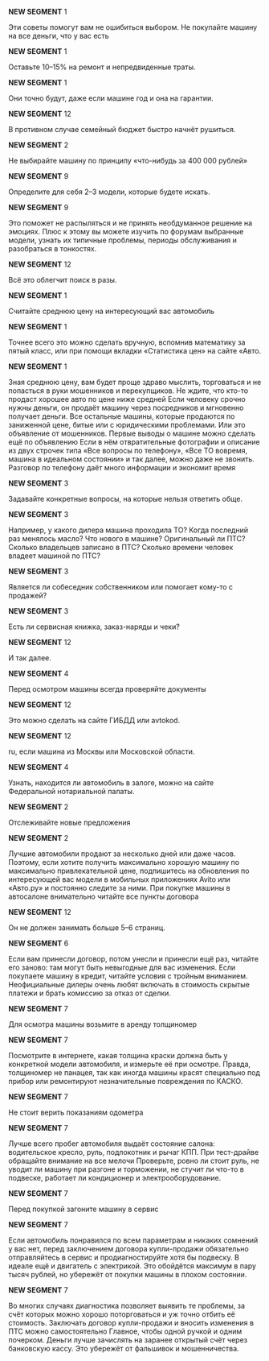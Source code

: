 **NEW SEGMENT** 1

 Эти советы помогут вам не ошибиться выбором. Не покупайте машину на все деньги, что у вас есть


**NEW SEGMENT** 1

Оставьте 10–15% на ремонт и непредвиденные траты.

**NEW SEGMENT** 1

 Они точно будут, даже если машине год и она на гарантии.

**NEW SEGMENT** 12

 В противном случае семейный бюджет быстро начнёт рушиться.

**NEW SEGMENT** 2

 Не выбирайте машину по принципу «что-нибудь за 400 000 рублей»


**NEW SEGMENT** 9

Определите для себя 2–3 модели, которые будете искать.

**NEW SEGMENT** 9

 Это поможет не распыляться и не принять необдуманное решение на эмоциях. Плюс к этому вы можете изучить по форумам выбранные модели, узнать их типичные проблемы, периоды обслуживания и разобраться в тонкостях.

**NEW SEGMENT** 12

 Всё это облегчит поиск в разы.

**NEW SEGMENT** 1

 Считайте среднюю цену на интересующий вас автомобиль


**NEW SEGMENT** 1

Точнее всего это можно сделать вручную, вспомнив математику за пятый класс, или при помощи вкладки «Статистика цен» на сайте «Авто.

**NEW SEGMENT** 1

 Зная среднюю цену, вам будет проще здраво мыслить, торговаться и не попасться в руки мошенников и перекупщиков. Не ждите, что кто-то продаст хорошее авто по цене ниже средней
Если человеку срочно нужны деньги, он продаёт машину через посредников и мгновенно получает деньги. Все остальные машины, которые продаются по заниженной цене, битые или с юридическими проблемами. Или это объявление от мошенников. Первые выводы о машине можно сделать ещё по объявлению
Если в нём отвратительные фотографии и описание из двух строчек типа «Все вопросы по телефону», «Все ТО вовремя, машина в идеальном состоянии» и так далее, можно даже не звонить. Разговор по телефону даёт много информации и экономит время


**NEW SEGMENT** 3

Задавайте конкретные вопросы, на которые нельзя ответить обще.

**NEW SEGMENT** 3

 Например, у какого дилера машина проходила ТО? Когда последний раз менялось масло? Что нового в машине? Оригинальный ли ПТС? Сколько владельцев записано в ПТС? Сколько времени человек владеет машиной по ПТС?

**NEW SEGMENT** 3

 Является ли собеседник собственником или помогает кому-то с продажей?

**NEW SEGMENT** 3

 Есть ли сервисная книжка, заказ-наряды и чеки?

**NEW SEGMENT** 12

 И так далее.

**NEW SEGMENT** 4

 Перед осмотром машины всегда проверяйте документы


**NEW SEGMENT** 12

Это можно сделать на сайте ГИБДД или avtokod.

**NEW SEGMENT** 12

ru, если машина из Москвы или Московской области.

**NEW SEGMENT** 4

 Узнать, находится ли автомобиль в залоге, можно на сайте Федеральной нотариальной палаты.

**NEW SEGMENT** 2

 Отслеживайте новые предложения


**NEW SEGMENT** 2

Лучшие автомобили продают за несколько дней или даже часов. Поэтому, если хотите получить максимально хорошую машину по максимально привлекательной цене, подпишитесь на обновления по интересующей вас модели в мобильных приложениях Avito или «Авто.ру» и постоянно следите за ними. При покупке машины в автосалоне внимательно читайте все пункты договора


**NEW SEGMENT** 12

Он не должен занимать больше 5–6 страниц.

**NEW SEGMENT** 6

 Если вам принесли договор, потом унесли и принесли ещё раз, читайте его заново: там могут быть невыгодные для вас изменения. Если покупаете машину в кредит, читайте условия с тройным вниманием. Неофициальные дилеры очень любят включать в стоимость скрытые платежи и брать комиссию за отказ от сделки.

**NEW SEGMENT** 7

 Для осмотра машины возьмите в аренду толщиномер


**NEW SEGMENT** 7

Посмотрите в интернете, какая толщина краски должна быть у конкретной модели автомобиля, и измерьте её при осмотре. Правда, толщиномер не панацея, так как иногда машины красят специально под прибор или ремонтируют незначительные повреждения по КАСКО.

**NEW SEGMENT** 7

 Не стоит верить показаниям одометра


**NEW SEGMENT** 7

Лучше всего пробег автомобиля выдаёт состояние салона: водительское кресло, руль, подлокотник и рычаг КПП. При тест-драйве обращайте внимание на все мелочи
Проверьте, ровно ли стоит руль, не уводит ли машину при разгоне и торможении, не стучит ли что-то в подвеске, работает ли кондиционер и электрооборудование.

**NEW SEGMENT** 7

 Перед покупкой загоните машину в сервис


**NEW SEGMENT** 7

Если автомобиль понравился по всем параметрам и никаких сомнений у вас нет, перед заключением договора купли-продажи обязательно отправляйтесь в сервис и продиагностируйте хотя бы подвеску. В идеале ещё и двигатель с электрикой. Это обойдётся максимум в пару тысяч рублей, но убережёт от покупки машины в плохом состоянии.

**NEW SEGMENT** 7

 Во многих случаях диагностика позволяет выявить те проблемы, за счёт которых можно хорошо поторговаться и уж точно отбить её стоимость. Заключать договор купли-продажи и вносить изменения в ПТС можно самостоятельно
Главное, чтобы одной ручкой и одним почерком. Деньги лучше зачислять на заранее открытый счёт через банковскую кассу. Это убережёт от фальшивок и мошенничества.


